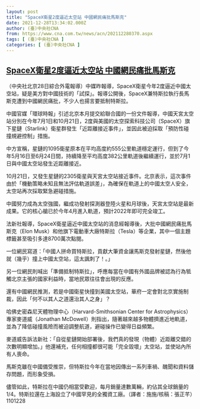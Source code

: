 ```yaml
---
layout: post
title: "SpaceX衛星2度逼近太空站 中國網民痛批馬斯克"
date: 2021-12-28T13:34:02.000Z
author: (臺)中央社CNA
from: https://www.cna.com.tw/news/acn/202112280370.aspx
tags: [ (臺)中央社CNA ]
categories: [ (臺)中央社CNA ]
---
```

<!--1640698442000-->
[SpaceX衛星2度逼近太空站 中國網民痛批馬斯克](https://www.cna.com.tw/news/acn/202112280370.aspx)
------

<div>
<div></div><div><p>（中央社北京28日綜合外電報導）中媒昨報導，SpaceX衛星今年2度逼近中國太空站，疑是美方對中國技術的「試探」。報導公開後，SpaceX兼特斯拉執行長馬斯克遭到中國網民痛批，不少人也揚言要抵制特斯拉。</p><p>中國官媒「環球時報」引述北京本月提交給聯合國的一份文件報導，中國天宮太空站分別在今年7月1日和10月21日，2度與美國的太空探索科技公司（SpaceX）旗下星鏈（Starlink）衛星群發生「近距離接近事件」，並因此被迫採取「預防性碰撞規避控制」措施。</p><p>中方宣稱，星鏈的1095衛星原本在平均高度約555公里軌道穩定運行，但到了今年5月16日至6月24日間，持續降至平均高度382公里軌道後繼續運行，並於7月1日與中國太空站發生近距離接近。</p><p>10月21日，又發生星鏈的2305衛星與天宮太空站接近事件。北京表示，這次事件由於「機動策略未知且無法評估軌道誤差」，為確保在軌道上的中國太空人安全，太空站再次採取緊急避碰措施。</p><p>中國努力成為太空強國，繼成功發射探測器登陸火星和月球後，天宮太空站是最新成果。它的核心艙已於今年4月進入軌道，預計2022年即可完全竣工。</p><p>法新社報導，SpaceX衛星逼近中國太空站的消息經報導後，大批中國網民痛批馬斯克（Elon Musk）和他旗下電動車大廠特斯拉（Tesla）等企業，其中一個主題標籤甚至吸引多達8700萬次點閱。</p><p>一位網民寫道：「中國人拼命買特斯拉，貢獻大筆資金讓馬斯克發射星鏈，然後他就（幾乎）撞上中國太空站，這太諷刺了！。」</p><p>另一位網民則喊出「準備抵制特斯拉」，呼應每當在中國有外國品牌被認為行為牴觸北京主張的國家利益時，當地民眾往往會出現的反應。</p><p>還有中國網民推測，若是中國衛星快撞到美國太空站，華府一定會對北京實施制裁，因此「何不以其人之道還治其人之身」？</p><p>哈佛史密森尼天體物理中心（Harvard-Smithsonian Center for Astrophysics）專家麥道威（Jonathan McDowell）則指出，隨著越來越多物體擠進近地軌道，並為了降低碰撞風險而被迫調整航道，避碰操作已變得日益頻繁。</p><p>麥道威告訴法新社：「自從星鏈開始部署後，我們真的發現（物體）近距離交錯的次數明顯增加。」他還補充，任何相撞都很可能「完全毀壞」太空站，並使站內所有人喪命。</p><p>馬斯克雖在中國備受推崇，但特斯拉今年在當地因傳出一系列車禍、醜聞和資料儲存問題，而形象受損。</p><p>儘管如此，特斯拉在中國仍相當受歡迎，每月銷量達數萬輛，約佔其全球銷量的1/4。特斯拉還在上海設立了中國罕見的全獨資工廠。（譯者：施施/核稿：張正芊）1101228</p></div>
</div>
